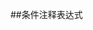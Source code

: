 ##条件注释表达式
	<body>
		<!--[if IE]>
			这段文字只在IE浏览器显示
		<![endif]-->
	</body>
	<script type="text/javascript">
		
//		只在IE下生效
//		<!--[if IE]>
//		这段文字只在IE浏览器显示
//		<![endif]-->
//		
//		只在IE6下生效
//		<!--[if IE 6]>
//		这段文字只在IE6浏览器显示
//		<![endif]-->
//		
//		只在IE6以上版本生效
//		<!--[if gte IE 6]>
//		这段文字只在IE6以上(包括)版本IE浏览器显示
//		<![endif]-->
//		
//		只在IE8上不生效
//		<!--[if ! IE 8]>
//		这段文字在非IE8浏览器显示
//		<![endif]-->
//		
//		非IE浏览器生效
//		<!--[if !IE]>
//		这段文字只在非IE浏览器显示
//		<![endif]-->
		
	</script>
##自定义检测低版本ie的函数
```
function isIE(version){
    var b = document.createElement('b');
    b.innerHTML="<!--[if IE"+version+"]><i><i><!endif-->";
    return b.getElementByTagName("i").length == 1;
}
console.log(isIE(8));
```
####兼容性1（微型盒子）
兼容性的第一条：IE6不支持小于12px的盒子，任何小于12px的盒子，在IE6中看都大。即：IE 6不支持微型盒子。

解决办法很简单，就是将盒子的字号大小，设置为小于盒子的高，比如，如果盒子的高为5px，那就把font-size设置为0px(0px < 5px)。如下：

举个例子。我们设置一个height为 5px 、宽度为 200px的盒子，看下在IE 8和 IE 6中的显示效果：

IE6留了一个后门：只要给css属性之前，加上下划线，这个属性就是IE6的专有属性。

    height: 5px;
    _font-size: 0px;
    
兼容性2
IE6不支持用overflow:hidden;来清除浮动

* 实际上，_zoom:1;能够触发浏览器hasLayout机制。这个机制，不要深究了，因为只有IE6有。我们只需要让IE6好用，具体的实现机制，可以自行查阅。
* 需要强调的是，overflow:hidden;的本意，就是让溢出盒子的border的内容隐藏，这个功能是IE6兼容的。不兼容的是overflow:hidden;清除浮动的时候。


    overflow:hidden;
    _zoom:1;

####关于margin的IE6兼容问题
* 当出现连续浮动的元素，携带与浮动方向相同的margin时，队首的元素，会双倍marign。
#####解决方案：
1. 使浮动的方向和margin的方向，相反。


    float: left;
    margin-right: 40px;
    
2. 使用hack：（没必要，别惯着这个IE6）,单独给队首的元素，写一个一半的margin：
       
       
       ul li.first{
       	_margin-left:20px;
       }
       
* margin这个属性，本质上描述的是兄弟和兄弟之间的距离； 最好不要用这个marign表达父子之间的距离。

####选择器兼容
* 子代选择器，用符号>表示，IE7开始兼容，IE6不兼容。
div>p

* 序选择器， IE8开始兼容；IE6、7都不兼容  
ul li:first-child

由于浏览器的更新需要过程，所以现在如果公司还要求兼容IE6、7，那么就要自己写类名：
li.first，li.last

*下一个兄弟选择器 h3+p


移动端border-radius取值最好用px，不用%；



####js
###鼠标滚轮事件
	ie/chrome : onmousewheel(dom0)
				event.wheelDelta
					上：120
					下：-120
				
	firefox : DOMMouseScroll 必须用(dom2的标准模式)
				event.detail
					上：-3
					下：3


###阻止dom2的默认行为
	if(e.preventDefault){
		e.preventDefault();
	}
			
			
###阻止dom0的默认行为
	return false;
	
	
	
###获取视口的尺寸

        //document.documentElement.clientWidth并不是根标签的可视区域，就是视口的大小
        var w = document.documentElement.clientWidth;
        //document.documentElement.offsetWidth   根标签的border-box
        var w2 = document.documentElement.offsetWidth;
        console.log(w,w2);
        
        
        
        /*
         注意！！
                在ie10及ie10以下，根标签的clientWidth和offsetWidth
                                 统一被指定为视口的宽度
        */
        
        

        ev||event
		鼠标滚轮
		事件绑定
		offsetParent
		
		
        //滚动条滚动时，元素滚动的距离
        var L = document.documentElement.scrollLeft||document.body.scrollLeft;
        var T = document.documentElement.scrollTop||document.body.scrollTop;
        
        
        
        对象.onclick,addEventListener,attachEvent
        
  JSON这个对象在IE7及以下的浏览器中不支持，所以在这些浏览器中调用时会报错  
   
     * eval()
     * 	- 这个函数可以用来执行一段字符串形式的JS代码，并将执行结果返回
     * 	- 如果使用eval()执行的字符串中含有{},它会将{}当成是代码块
     * 		如果不希望将其当成代码块解析，则需要在字符串前后各加一个()
     * 
     * 	- eval()这个函数的功能很强大，可以直接执行一个字符串中的js代码，
     * 		但是在开发中尽量不要使用，首先它的执行性能比较差，然后它还具有安全隐患   
     
    <!--
        如果需要兼容IE7及以下的JSON操作，则可以通过引入一个外部的js文件来处理
    -->
    <script type="text/javascript" src="./json2.js"></script>

        
		
		
		






